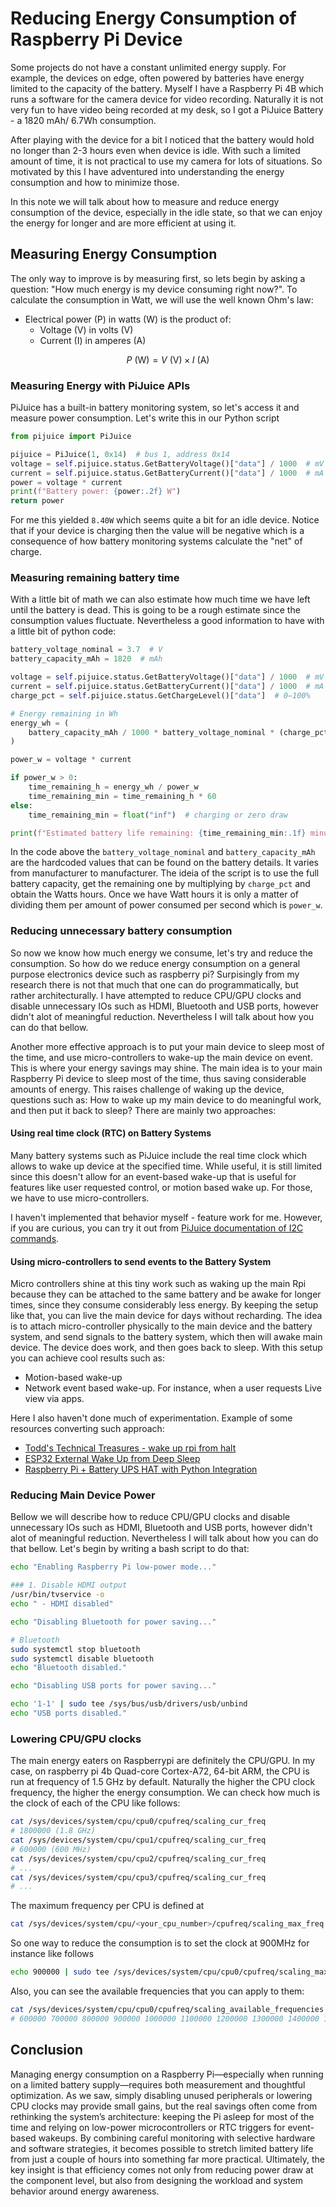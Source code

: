 # Reducing Energy Consumption of Raspberry Pi Device

Some projects do not have a constant unlimited energy supply. For example, the devices on edge, often powered by batteries have energy limited to the capacity of the battery. Myself I have a Raspberry Pi 4B which runs a software for the camera device for video recording. Naturally it is not very fun to have video being recorded at my desk, so I got a PiJuice Battery - a 1820 mAh/ 6.7Wh consumption. 

After playing with the device for a bit I noticed that the battery would hold no longer than 2-3 hours even when device is idle. With such a limited amount of time, it is not practical to use my camera for lots of situations. So motivated by this I have adventured into understanding the energy consumption and how to minimize those. 

In this note we will talk about how to measure and reduce energy consumption of the device, especially in the idle state, so that we can enjoy the energy for longer and are more efficient at using it. 

## Measuring Energy Consumption
 
The only way to improve is by measuring first, so lets begin by asking a question: "How much energy is my device consuming right now?". To calculate the consumption in Watt, we will use the well known Ohm's law:

  - Electrical power (P) in watts (W) is the product of:
     - Voltage (V) in volts (V)
     - Current (I) in amperes (A)

$$
P \text{ (W)} = V \text{ (V)} \times I \text{ (A)}
$$

### Measuring Energy with PiJuice APIs

PiJuice has a built-in battery monitoring system, so let's access it and measure power consumption. Let's write this in our Python script

```python
from pijuice import PiJuice

pijuice = PiJuice(1, 0x14)  # bus 1, address 0x14
voltage = self.pijuice.status.GetBatteryVoltage()["data"] / 1000  # mV → V
current = self.pijuice.status.GetBatteryCurrent()["data"] / 1000  # mA → A
power = voltage * current
print(f"Battery power: {power:.2f} W")
return power
```

For me this yielded `8.40W` which seems quite a bit for an idle device. Notice that if your device is charging then the value will be negative which is a consequence of how battery monitoring systems calculate the "net" of charge. 

### Measuring remaining battery time

With a little bit of math we can also estimate how much time we have left until the battery is dead. This is going to be a rough estimate since the consumption values fluctuate. Nevertheless a good information to have with a little bit of python code: 

```python
battery_voltage_nominal = 3.7  # V
battery_capacity_mAh = 1820  # mAh

voltage = self.pijuice.status.GetBatteryVoltage()["data"] / 1000  # mV → V
current = self.pijuice.status.GetBatteryCurrent()["data"] / 1000  # mA → A
charge_pct = self.pijuice.status.GetChargeLevel()["data"]  # 0–100%

# Energy remaining in Wh
energy_wh = (
    battery_capacity_mAh / 1000 * battery_voltage_nominal * (charge_pct / 100)
)

power_w = voltage * current

if power_w > 0:
    time_remaining_h = energy_wh / power_w
    time_remaining_min = time_remaining_h * 60
else:
    time_remaining_min = float("inf")  # charging or zero draw

print(f"Estimated battery life remaining: {time_remaining_min:.1f} minutes") # 120 minutes
```

In the code above the `battery_voltage_nominal` and `battery_capacity_mAh` are the hardcoded values that can be found on the battery details. It varies from manufacturer to manufacturer. The ideia of the script is to use the full battery capacity, get the remaining one by multiplying by `charge_pct` and obtain the Watts hours. Once we have Watt hours it is only a matter of dividing them per amount of power consumed per second which is `power_w`.

### Reducing unnecessary battery consumption

So now we know how much energy we consume, let's try and reduce the consumption. So how do we reduce energy consumption on a general purpose electronics device such as raspberry pi? Surpisingly from my research there is not that much that one can do programmatically, but rather architecturally. I have attempted to reduce CPU/GPU clocks and disable unnecessary IOs such as HDMI, Bluetooth and USB ports, however didn't alot of meaningful reduction. Nevertheless I will talk about how you can do that bellow.

Another more effective approach is to put your main device to sleep most of the time, and use micro-controllers to wake-up the main device on event. This is where your energy savings may shine. The main idea is to your main Raspberry Pi device to sleep most of the time, thus saving considerable amounts of energy. This raises challenge of waking up the device, questions such as: How to wake up my main device to do meaningful work, and then put it back to sleep? There are mainly two approaches: 



#### Using real time clock (RTC) on Battery Systems

Many battery systems such as PiJuice include the real time clock which allows to wake up device at the specified time. While useful, it is still limited since this doesn't allow for an event-based wake-up that is useful for features like user requested control, or motion based wake up. For those, we have to use micro-controllers.

I haven't implemented that behavior myself - feature work for me. However, if you are curious, you can try it out from [PiJuice documentation of I2C commands](https://github.com/PiSupply/PiJuice/tree/master/Software#i2c-command-api). 

#### Using micro-controllers to send events to the Battery System

Micro controllers shine at this tiny work such as waking up the main Rpi because they can be attached to the same battery and be awake for longer times, since they consume considerably less energy. By keeping the setup like that, you can live the main device for days without recharding. The idea is to attach micro-controller physically to the main device and the battery system, and send signals to the battery system, which then will awake main device. The device does work, and then goes back to sleep. With this setup you can achieve cool results such as:  

  - Motion-based wake-up
  - Network event based wake-up. For instance, when a user requests Live view via apps.

Here I also haven't done much of experimentation. Example of some resources converting such approach: 

  - [Todd's Technical Treasures - wake up rpi from halt](https://tstellanova.github.io/docs/rpi-wake-from-halt-energy.html)
  - [ESP32 External Wake Up from Deep Sleep](https://randomnerdtutorials.com/esp32-external-wake-up-deep-sleep/)
  - [Raspberry Pi + Battery UPS HAT with Python Integration](https://docs.sixfab.com/docs/sixfab-power-getting-started)



### Reducing Main Device Power

Bellow we will describe how  to reduce CPU/GPU clocks and disable unnecessary IOs such as HDMI, Bluetooth and USB ports, however didn't alot of meaningful reduction. Nevertheless I will talk about how you can do that bellow. Let's begin by writing a bash script to do that:

```sh
echo "Enabling Raspberry Pi low-power mode..."

### 1. Disable HDMI output
/usr/bin/tvservice -o
echo " - HDMI disabled"

echo "Disabling Bluetooth for power saving..."

# Bluetooth
sudo systemctl stop bluetooth
sudo systemctl disable bluetooth
echo "Bluetooth disabled."

echo "Disabling USB ports for power saving..."

echo '1-1' | sudo tee /sys/bus/usb/drivers/usb/unbind
echo "USB ports disabled."
```

### Lowering CPU/GPU clocks

The main energy eaters on Raspberrypi are definitely the CPU/GPU. In my case, on raspberry pi 4b Quad-core Cortex-A72, 64-bit ARM, the CPU is run at frequency of 1.5 GHz by default. Naturally the higher the CPU clock frequency, the higher the energy consumption. We can check how much is the clock of each of the CPU like follows:

```sh
cat /sys/devices/system/cpu/cpu0/cpufreq/scaling_cur_freq
# 1800000 (1.8 GHz)
cat /sys/devices/system/cpu/cpu1/cpufreq/scaling_cur_freq
# 600000 (600 MHz)
cat /sys/devices/system/cpu/cpu2/cpufreq/scaling_cur_freq
# ...
cat /sys/devices/system/cpu/cpu3/cpufreq/scaling_cur_freq
# ...
```

The maximum frequency per CPU is defined at 

```sh
cat /sys/devices/system/cpu/<your_cpu_number>/cpufreq/scaling_max_freq
```

So one way to reduce the consumption is to set the clock at 900MHz for instance like follows

```sh
echo 900000 | sudo tee /sys/devices/system/cpu/cpu0/cpufreq/scaling_max_freq
```

Also, you can see the available frequencies that you can apply to them: 


```sh
cat /sys/devices/system/cpu/cpu0/cpufreq/scaling_available_frequencies
# 600000 700000 800000 900000 1000000 1100000 1200000 1300000 1400000 1500000 1600000 1700000 1800000 
```

## Conclusion

Managing energy consumption on a Raspberry Pi—especially when running on a limited battery supply—requires both measurement and thoughtful optimization. As we saw, simply disabling unused peripherals or lowering CPU clocks may provide small gains, but the real savings often come from rethinking the system’s architecture: keeping the Pi asleep for most of the time and relying on low-power microcontrollers or RTC triggers for event-based wakeups. By combining careful monitoring with selective hardware and software strategies, it becomes possible to stretch limited battery life from just a couple of hours into something far more practical. Ultimately, the key insight is that efficiency comes not only from reducing power draw at the component level, but also from designing the workload and system behavior around energy awareness.